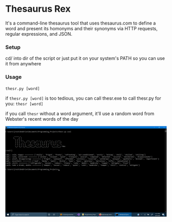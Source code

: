 # Thesaurus Rex
It's a command-line thesaurus tool that uses thesaurus.com to define a word and present its homonyms and their synonyms via HTTP requests, regular expressions, and JSON.

### Setup
cd/ into dir of the script or just put it on your system's PATH so you can use it from anywhere

### Usage

`thesr.py [word]`

if `thesr.py [word]` is too tedious, you can call thesr.exe to call thesr.py for you: `thesr [word]`

if you call `thesr` without a word argument, it'll use a random word from Webster's recent words of the day

![alt text](https://github.com/treatmesubj/Thesaurus_Rex/blob/master/Screenshot%20(23).png)
